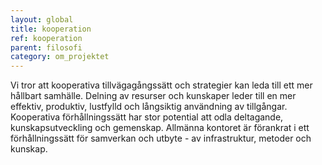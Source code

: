 ```yaml
---
layout: global
title: kooperation
ref: kooperation
parent: filosofi
category: om_projektet
---
```


Vi tror att kooperativa tillvägagångssätt och strategier kan leda till ett mer hållbart samhälle. Delning av resurser och kunskaper leder till en mer effektiv, produktiv, lustfylld och långsiktig användning av tillgångar. Kooperativa förhållningssätt har stor potential att odla deltagande, kunskapsutveckling och gemenskap. Allmänna kontoret är förankrat i ett förhållningssätt för samverkan och utbyte - av infrastruktur, metoder och kunskap.